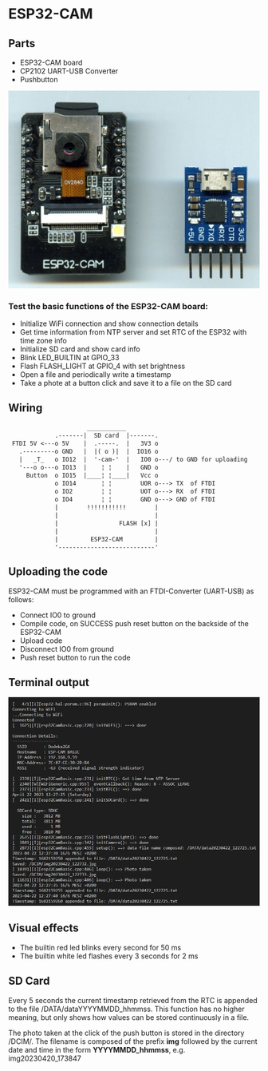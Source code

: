 # ESP32-CAM
## Parts
* ESP32-CAM board
* CP2102 UART-USB Converter
* Pushbutton

![ESP32-CAM](images/ESP32-CAM+FTDI.jpg) 

### Test the basic functions of the ESP32-CAM board:
 * Initialize WiFi connection and show connection details
 * Get time information from NTP server and set RTC of the ESP32 with time zone info
 * Initialize SD card and show card info
 * Blink LED_BUILTIN at GPIO_33
 * Flash FLASH_LIGHT at GPIO_4 with set brightness
 * Open a file and periodically write a timestamp
 * Take a phote at a button click and save it to a file on the SD card
 
 ## Wiring
``` 
                      ___________
             .-------|  SD card  |-------.
 FTDI 5V <---o 5V    |  .-----.  |   3V3 o
   .---------o GND   |  |( o )|  |  IO16 o
   |   _T_   o IO12  |  '-cam-'  |   IO0 o---/ to GND for uploading
   '---o o---o IO13  |    ¦ ¦    |   GND o
     Button  o IO15  |____¦ ¦____|   Vcc o 
             o IO14       ¦ ¦        UOR o---> TX  of FTDI
             o IO2        ¦ ¦        UOT o---> RX  of FTDI          
             o IO4        ¦ ¦        GND o---> GND of FTDI
             |        !!!!!!!!!!!        |
             |                           |
             |                 FLASH [x] | 
             |                           |
             |         ESP32-CAM         |
             '---------------------------'
```
## Uploading the code
ESP32-CAM must be programmed with an FTDI-Converter (UART-USB) as follows:
* Connect IO0 to ground
* Compile code, on SUCCESS push reset button on the backside of the ESP32-CAM
* Upload code
* Disconnect IO0 from ground
* Push reset button to run the code

## Terminal output
![OUT](images/output.jpg)

## Visual effects
* The builtin red led blinks every second for 50 ms
* The builtin white led flashes every 3 seconds for 2 ms

## SD Card
Every 5 seconds the current timestamp retrieved from the RTC is appended to
the file /DATA/dataYYYYMMDD_hhmmss. This function has no higher meaning, but 
only shows how values can be stored continuously in a file.

The photo taken at the click of the push button is stored in the directory /DCIM/.
The filename is composed of the prefix **img** followed by the current date and time in
the form **YYYYMMDD_hhmmss**, e.g. img20230420_173847